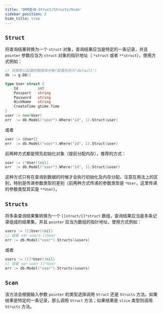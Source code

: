 ```yaml
---
title: 'ORM查询-Struct/Structs/Scan'
sidebar_position: 2
hide_title: true
---
```


## `Struct`

将查询结果转换为一个 `struct` 对象，查询结果应当是特定的一条记录，并且 `pointer` 参数应当为 `struct` 对象的指针地址（ `*struct` 或者 `**struct`），使用方式例如：

```go
// 获取默认配置的数据库对象(配置名称为"default")
db := g.DB()

type User struct {
    Id         int
    Passport   string
    Password   string
    NickName   string
    CreateTime gtime.Time
}
user := new(User)
err  := db.Model("user").Where("id", 1).Struct(user)
```

或者

```go
user := &User{}
err  := db.Model("user").Where("id", 1).Struct(user)
```

前两种方式都是预先初始化对象（提前分配内存），推荐的方式：

```go
user := (*User)(nil)
err  := db.Model("user").Where("id", 1).Struct(&user)
```

这种方式只有在查询到数据的时候才会执行初始化及内存分配。注意在用法上的区别，特别是传递参数类型的差别（前两种方式传递的参数类型是 `*User`，这里传递的参数类型其实是 `**User`）。

## `Structs`

将多条查询结果集转换为一个 `[]struct/[]*struct` 数组，查询结果应当是多条记录组成的结果集，并且 `pointer` 应当为数组的指针地址，使用方式例如：

```go
users := ([]User)(nil)
// 或者 var users []User
err := db.Model("user").Structs(&users)
```

或者

```go
users := ([]*User)(nil)
// 或者 var user []*User
err := db.Model("user").Structs(&users)
```

## `Scan`

该方法会根据输入参数 `pointer` 的类型选择调用 `Struct` 还是 `Structs` 方法。如果结果是特定的一条记录，那么调用 `Struct` 方法；如果结果是 `slice` 类型则调用 `Structs` 方法。